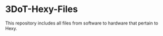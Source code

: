# 3DoT-Hexy-Files
This repository includes all files from software to hardware that pertain to Hexy. 
